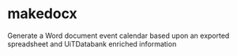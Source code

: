 # makedocx
Generate a Word document event calendar based upon an exported spreadsheet and UiTDatabank enriched information
